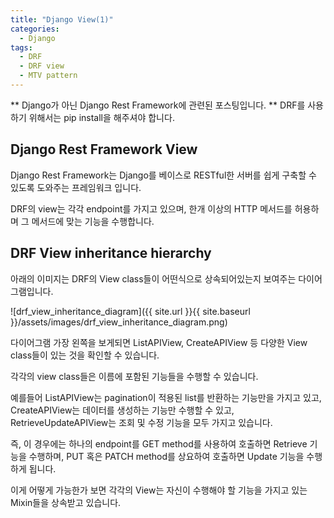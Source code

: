 ```yaml
---
title: "Django View(1)"
categories:
  - Django
tags:
  - DRF
  - DRF view
  - MTV pattern
---
```


** Django가 아닌 Django Rest Framework에 관련된 포스팅입니다.
** DRF를 사용하기 위해서는 pip install을 해주셔야 합니다.

## Django Rest Framework View

Django Rest Framework는 Django를 베이스로 RESTful한 서버를 쉽게 구축할 수 있도록 도와주는 프레임워크 입니다.

DRF의 view는 각각 endpoint를 가지고 있으며, 한개 이상의 HTTP 메서드를 허용하며 그 메서드에 맞는 기능을 수행합니다.


## DRF View inheritance hierarchy
아래의 이미지는 DRF의 View class들이 어떤식으로 상속되어있는지 보여주는 다이어그램입니다.

![drf_view_inheritance_diagram]({{ site.url }}{{ site.baseurl }}/assets/images/drf_view_inheritance_diagram.png)

다이어그램 가장 왼쪽을 보게되면 ListAPIView, CreateAPIView 등 다양한 View class들이 있는 것을 확인할 수 있습니다.

각각의 view class들은 이름에 포함된 기능들을 수행할 수 있습니다.

예를들어 ListAPIView는 pagination이 적용된 list를 반환하는 기능만을 가지고 있고, CreateAPIView는 데이터를 생성하는 기능만 수행할 수 있고, RetrieveUpdateAPIView는 조회 및 수정 기능을 모두 가지고 있습니다.

즉, 이 경우에는 하나의 endpoint를 GET method를 사용하여 호출하면 Retrieve
기능을 수행하며, PUT 혹은 PATCH method를 상요하여 호출하면 Update 기능을 수행하게 됩니다.

이게 어떻게 가능한가 보면 각각의 View는 자신이 수행해야 할 기능을 가지고 있는 Mixin들을 상속받고 있습니다.